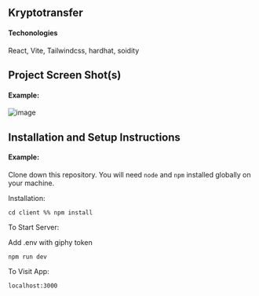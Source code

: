 ## Kryptotransfer

#### Techonologies

React, Vite, Tailwindcss, hardhat, soidity

## Project Screen Shot(s)

#### Example:   

![image](https://user-images.githubusercontent.com/43269579/147772600-4c2c2a0e-d7a2-40e0-b3ad-c307dc205fe0.png)

## Installation and Setup Instructions

#### Example:  

Clone down this repository. You will need `node` and `npm` installed globally on your machine.  

Installation:

`cd client %% npm install`  

To Start Server:

Add .env with giphy token

`npm run dev`  

To Visit App:

`localhost:3000`  

 
